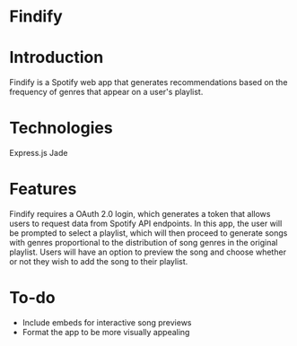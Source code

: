 # Findify

# Introduction

Findify is a Spotify web app that generates recommendations based on the frequency of genres that appear on a user's playlist. 

# Technologies

Express.js
Jade

# Features

Findify requires a OAuth 2.0 login, which generates a token that allows users to request data from Spotify API endpoints. In this app, the user will be prompted to select a playlist, which will then proceed to generate songs with genres proportional to the distribution of song genres in the original playlist. Users will have an option to preview the song and choose whether or not they wish to add the song to their playlist.

# To-do

* Include embeds for interactive song previews
* Format the app to be more visually appealing

